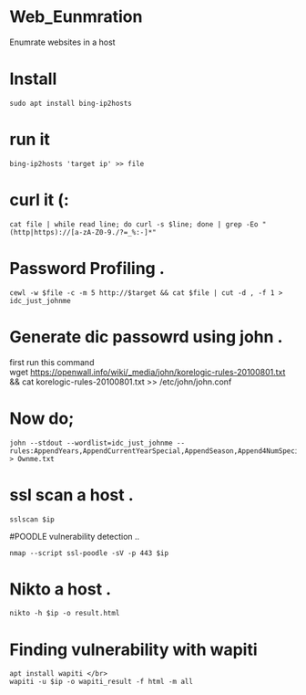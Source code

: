 # Web_Eunmration
Enumrate websites in a host

# Install 
	sudo apt install bing-ip2hosts

# run it

	bing-ip2hosts 'target ip' >> file
 
 
 # curl it (:
 
 	cat file | while read line; do curl -s $line; done | grep -Eo "(http|https)://[a-zA-Z0-9./?=_%:-]*"   
 
 # Password Profiling .
  
 	cewl -w $file -c -m 5 http://$target && cat $file | cut -d , -f 1 > idc_just_johnme
 
# Generate dic passowrd using john . 
first run this command <br />
	wget https://openwall.info/wiki/_media/john/korelogic-rules-20100801.txt && cat korelogic-rules-20100801.txt >> /etc/john/john.conf


# Now do;
	john --stdout --wordlist=idc_just_johnme --rules:AppendYears,AppendCurrentYearSpecial,AppendSeason,Append4NumSpecial,Append3NumSpecial,Append2NumSpecial > Ownme.txt
	
# ssl scan a host .

	sslscan $ip
#POODLE vulnerability detection .. 

	nmap --script ssl-poodle -sV -p 443 $ip
# Nikto a host .
	nikto -h $ip -o result.html

# Finding vulnerability with wapiti

	apt install wapiti </br>
	wapiti -u $ip -o wapiti_result -f html -m all

	
